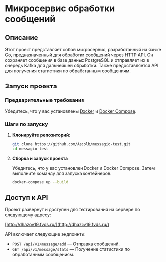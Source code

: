 # Микросервис обработки сообщений

## Описание

Этот проект представляет собой микросервис, разработанный на языке Go, предназначенный для обработки сообщений через HTTP API. Он сохраняет сообщения в базе данных PostgreSQL и отправляет их в очередь Kafka для дальнейшей обработки. Также предоставляется API для получения статистики по обработанным сообщениям.

## Запуск проекта

### Предварительные требования

Убедитесь, что у вас установлены [Docker](https://www.docker.com/get-started) и [Docker Compose](https://docs.docker.com/compose/install/).

### Шаги по запуску

1. **Клонируйте репозиторий:**

   ```bash
   git clone https://github.com/Assolb/messagio-test.git
   cd messagio-test

2. **Сборка и запуск проекта**

   Убедитесь, что у вас установлен Docker и Docker Compose. Затем выполните команду для запуска контейнеров.

   ```bash
   docker-compose up --build
   
## Доступ к API

Проект развернут и доступен для тестирования на сервере по следующему адресу:

[http://dhazov19.fvds.ru/](http://dhazov19.fvds.ru/)

API включает следующие эндпоинты:
- `POST /api/v1/message/add` — Отправка сообщений.
- `GET /api/v1/message/stats` — Получение статистики по обработанным сообщениям.
